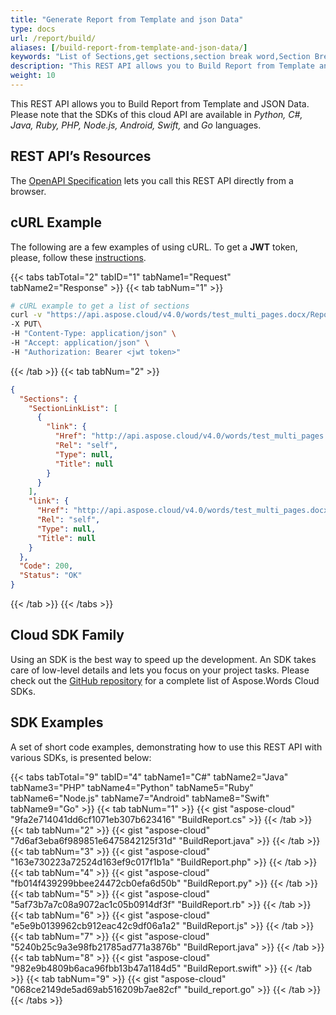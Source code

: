 ```yaml
---
title: "Generate Report from Template and json Data"
type: docs
url: /report/build/
aliases: [/build-report-from-template-and-json-data/]
keywords: "List of Sections,get sections,section break word,Section Break, Word, Microsoft Word, Word Documents,Java, .NET, PHP, Ruby, Python, NodeJS, Swift, Android ,Go"
description: "This REST API allows you to Build Report from Template and JSON Data. Please note that the SDKs of this cloud API are available in Python, C#, Java, Ruby, PHP, Node.js, Android, Swift, and Go languages."
weight: 10
---
```


This REST API allows you to Build Report from Template and JSON Data. Please note that the SDKs of this cloud API are available in *Python, C#, Java, Ruby, PHP, Node.js, Android, Swift,* and *Go* languages.

## REST API’s Resources

The [OpenAPI Specification](https://apireference.aspose.cloud/words/#/Report/BuildReport) lets you call this REST API directly from a browser.

## cURL Example

The following are a few examples of using cURL. To get a **JWT** token, please, follow these [instructions](/words/getting-started/available-sdks/#curl).

{{< tabs tabTotal="2" tabID="1" tabName1="Request" tabName2="Response" >}}
{{< tab tabNum="1" >}}

```bash
# cURL example to get a list of sections
curl -v "https://api.aspose.cloud/v4.0/words/test_multi_pages.docx/Report/BuildReport" \
-X PUT\
-H "Content-Type: application/json" \
-H "Accept: application/json" \
-H "Authorization: Bearer <jwt token>"
```

{{< /tab >}}
{{< tab tabNum="2" >}}

```json
{
  "Sections": {
    "SectionLinkList": [
      {
        "link": {
          "Href": "http://api.aspose.cloud/v4.0/words/test_multi_pages.docx/sections/0",
          "Rel": "self",
          "Type": null,
          "Title": null
        }
      }
    ],
    "link": {
      "Href": "http://api.aspose.cloud/v4.0/words/test_multi_pages.docx/sections",
      "Rel": "self",
      "Type": null,
      "Title": null
    }
  },
  "Code": 200,
  "Status": "OK"
}
```

{{< /tab >}}
{{< /tabs >}}

## Cloud SDK Family

Using an SDK is the best way to speed up the development. An SDK takes care of low-level details and lets you focus on your project tasks. Please check out the [GitHub repository](https://github.com/aspose-words-cloud) for a complete list of Aspose.Words Cloud SDKs.

## SDK Examples

A set of short code examples, demonstrating how to use this REST API with various SDKs, is presented below:

{{< tabs tabTotal="9" tabID="4" tabName1="C#" tabName2="Java" tabName3="PHP" tabName4="Python" tabName5="Ruby" tabName6="Node.js" tabName7="Android" tabName8="Swift" tabName9="Go" >}}
{{< tab tabNum="1" >}}
{{< gist "aspose-cloud" "9fa2e714041dd6cf1071eb307b623416" "BuildReport.cs" >}}
{{< /tab >}}
{{< tab tabNum="2" >}}
{{< gist "aspose-cloud" "7d6af3eba6f989851e6475842125f31d" "BuildReport.java" >}}
{{< /tab >}}
{{< tab tabNum="3" >}}
{{< gist "aspose-cloud" "163e730223a72524d163ef9c017f1b1a" "BuildReport.php" >}}
{{< /tab >}}
{{< tab tabNum="4" >}}
{{< gist "aspose-cloud" "fb014f439299bbee24472cb0efa6d50b" "BuildReport.py" >}}
{{< /tab >}}
{{< tab tabNum="5" >}}
{{< gist "aspose-cloud" "5af73b7a7c08a9072ac1c05b0914df3f" "BuildReport.rb" >}}
{{< /tab >}}
{{< tab tabNum="6" >}}
{{< gist "aspose-cloud" "e5e9b0139962cb912eac42c9df06a1a2" "BuildReport.js" >}}
{{< /tab >}}
{{< tab tabNum="7" >}}
{{< gist "aspose-cloud" "5240b25c9a3e98fb21785ad771a3876b" "BuildReport.java" >}}
{{< /tab >}}
{{< tab tabNum="8" >}}
{{< gist "aspose-cloud" "982e9b4809b6aca96fbb13b47a1184d5" "BuildReport.swift" >}}
{{< /tab >}}
{{< tab tabNum="9" >}}
{{< gist "aspose-cloud" "068ce2149de5ad69ab516209b7ae82cf" "build_report.go" >}}
{{< /tab >}}
{{< /tabs >}}
